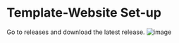 ﻿# Template-Website Set-up

Go to releases and download the latest release.
![image](https://github.com/user-attachments/assets/8b808b76-2d71-42d9-8e87-ae0b06ff3cf5)
